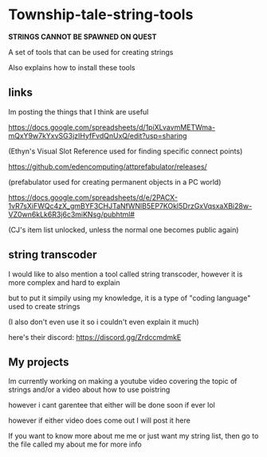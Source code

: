 # Township-tale-string-tools
**STRINGS CANNOT BE SPAWNED ON QUEST**

A set of tools that can be used for creating strings

Also explains how to install these tools

## links

Im posting the things that I think are useful

https://docs.google.com/spreadsheets/d/1piXLvavmMETWma-mQxY9w7kYxvSG3jzIHyfFvdQnUxQ/edit?usp=sharing

(Ethyn's Visual Slot Reference used for finding specific connect points)

https://github.com/edencomputing/attprefabulator/releases/

(prefabulator used for creating permanent objects in a PC world)

https://docs.google.com/spreadsheets/d/e/2PACX-1vR7sXiFWQc4zX_gmBYF3CHJTaNfWNlB5EP7KOkl5DrzGxVqsxaXBi28w-VZ0wn6kLk6R3j6c3miKNsg/pubhtml#

(CJ's item list unlocked, unless the normal one becomes public again)

## string transcoder

I would like to also mention a tool called string transcoder, however it is more complex and hard to explain

but to put it simpily using my knowledge, it is a type of "coding language" used to create strings

(I also don't even use it so i couldn't even explain it much)

here's their discord: https://discord.gg/ZrdccmdmkE

## My projects

Im currently working on making a youtube video covering the topic of strings and/or a video about how to use poistring

however i cant garentee that either will be done soon if ever lol

however if either video does come out I will post it here

If you want to know more about me me or just want my string list, then go to the file called my about me for more info
